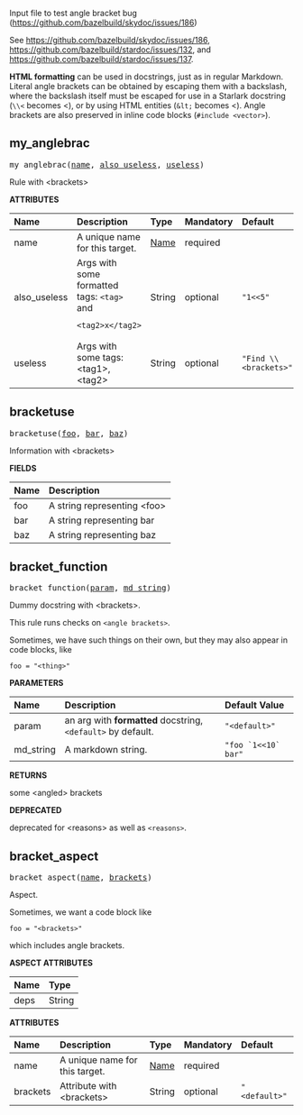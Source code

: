 <!-- Generated with Stardoc: http://skydoc.bazel.build -->

Input file to test angle bracket bug (https://github.com/bazelbuild/skydoc/issues/186)

See https://github.com/bazelbuild/skydoc/issues/186,
https://github.com/bazelbuild/stardoc/issues/132,
and https://github.com/bazelbuild/stardoc/issues/137.

<b>HTML formatting</b> can be used in docstrings, just as in regular Markdown.
Literal angle brackets can be obtained by escaping them with a backslash, where
the backslash itself must be escaped for use in a Starlark docstring
(`\\<` becomes \<), or by using HTML entities (`&lt;` becomes &lt;).
Angle brackets are also preserved in inline code blocks (`#include <vector>`).


<a id="my_anglebrac"></a>

## my_anglebrac

<pre>
my_anglebrac(<a href="#my_anglebrac-name">name</a>, <a href="#my_anglebrac-also_useless">also_useless</a>, <a href="#my_anglebrac-useless">useless</a>)
</pre>

Rule with \<brackets>

**ATTRIBUTES**


| Name  | Description | Type | Mandatory | Default |
| :------------- | :------------- | :------------- | :------------- | :------------- |
| <a id="my_anglebrac-name"></a>name |  A unique name for this target.   | <a href="https://bazel.build/concepts/labels#target-names">Name</a> | required |  |
| <a id="my_anglebrac-also_useless"></a>also_useless |  Args with some formatted tags: `<tag>` and <pre><code class="language-xml">&lt;tag2&gt;x&lt;/tag2&gt;</code></pre>   | String | optional |  `"1<<5"`  |
| <a id="my_anglebrac-useless"></a>useless |  Args with some tags: \<tag1>, \<tag2>   | String | optional |  `"Find \\<brackets>"`  |


<a id="bracketuse"></a>

## bracketuse

<pre>
bracketuse(<a href="#bracketuse-foo">foo</a>, <a href="#bracketuse-bar">bar</a>, <a href="#bracketuse-baz">baz</a>)
</pre>

Information with \<brackets>

**FIELDS**


| Name  | Description |
| :------------- | :------------- |
| <a id="bracketuse-foo"></a>foo |  A string representing \<foo>    |
| <a id="bracketuse-bar"></a>bar |  A string representing bar    |
| <a id="bracketuse-baz"></a>baz |  A string representing baz    |


<a id="bracket_function"></a>

## bracket_function

<pre>
bracket_function(<a href="#bracket_function-param">param</a>, <a href="#bracket_function-md_string">md_string</a>)
</pre>

Dummy docstring with \<brackets>.

This rule runs checks on `<angle brackets>`.

Sometimes, we have such things on their own, but they may
also appear in code blocks, like

```starlark
foo = "<thing>"
```


**PARAMETERS**


| Name  | Description | Default Value |
| :------------- | :------------- | :------------- |
| <a id="bracket_function-param"></a>param |  an arg with **formatted** docstring, `<default>` by default.   |  `"<default>"` |
| <a id="bracket_function-md_string"></a>md_string |  A markdown string.   |  ``"foo `1<<10` bar"`` |

**RETURNS**

some \<angled> brackets

**DEPRECATED**

deprecated for \<reasons> as well as `<reasons>`.


<a id="bracket_aspect"></a>

## bracket_aspect

<pre>
bracket_aspect(<a href="#bracket_aspect-name">name</a>, <a href="#bracket_aspect-brackets">brackets</a>)
</pre>

Aspect.

Sometimes, we want a code block like
```starlark
foo = "<brackets>"
```
which includes angle brackets.


**ASPECT ATTRIBUTES**


| Name | Type |
| :------------- | :------------- |
| deps| String |


**ATTRIBUTES**


| Name  | Description | Type | Mandatory | Default |
| :------------- | :------------- | :------------- | :------------- | :------------- |
| <a id="bracket_aspect-name"></a>name |  A unique name for this target.   | <a href="https://bazel.build/concepts/labels#target-names">Name</a> | required |  |
| <a id="bracket_aspect-brackets"></a>brackets |  Attribute with \<brackets>   | String | optional |  `"<default>"`  |


